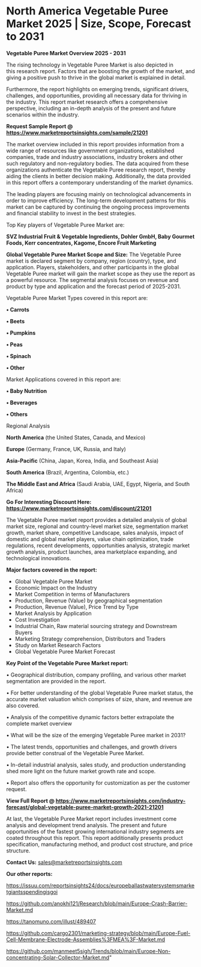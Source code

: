# North America Vegetable Puree Market 2025 | Size, Scope, Forecast to 2031

<Strong> Vegetable Puree Market Overview 2025 - 2031</strong>

The rising technology in Vegetable Puree Market is also depicted in this research report. Factors that are boosting the growth of the market, and giving a positive push to thrive in the global market is explained in detail.

Furthermore, the report highlights on emerging trends, significant drivers, challenges, and opportunities, providing all necessary data for thriving in the industry. This report market research offers a comprehensive perspective, including an in-depth analysis of the present and future scenarios within the industry.

<strong>Request Sample Report @ <a href=https://www.marketreportsinsights.com/sample/21201>https://www.marketreportsinsights.com/sample/21201</a></strong>

The market overview included in this report provides information from a wide range of resources like government organizations, established companies, trade and industry associations, industry brokers and other such regulatory and non-regulatory bodies. The data acquired from these organizations authenticate the Vegetable Puree research report, thereby aiding the clients in better decision making. Additionally, the data provided in this report offers a contemporary understanding of the market dynamics.

The leading players are focusing mainly on technological advancements in order to improve efficiency. The long-term development patterns for this market can be captured by continuing the ongoing process improvements and financial stability to invest in the best strategies.

Top Key players of Vegetable Puree Market are:

<strong>SVZ Industrial Fruit & Vegetable Ingredients, Dohler GmbH, Baby Gourmet Foods, Kerr concentrates, Kagome, Encore Fruit Marketing</strong>

<strong><b>Global Vegetable Puree Market Scope and Size:</b></strong>
The Vegetable Puree market is declared segment by company, region (country), type, and application. Players, stakeholders, and other participants in the global Vegetable Puree market will gain the market scope as they use the report as a powerful resource. The segmental analysis focuses on revenue and product by type and application and the forecast period of 2025-2031.

Vegetable Puree Market Types covered in this report are:

<strong>• Carrots

• Beets

• Pumpkins

• Peas

• Spinach

• Other</strong>

Market Applications covered in this report are:

<strong>• Baby Nutrition

• Beverages

• Others</strong> 

Regional Analysis

<strong>North America</strong> (the United States, Canada, and Mexico)

<strong>Europe</strong> (Germany, France, UK, Russia, and Italy)

<strong>Asia-Pacific</strong> (China, Japan, Korea, India, and Southeast Asia)

<strong>South America</strong> (Brazil, Argentina, Colombia, etc.)

<strong>The Middle East and Africa</strong> (Saudi Arabia, UAE, Egypt, Nigeria, and South Africa)

<strong>Go For Interesting Discount Here: <a href=https://www.marketreportsinsights.com/discount/21201>https://www.marketreportsinsights.com/discount/21201</a></strong>

The Vegetable Puree market report provides a detailed analysis of global market size, regional and country-level market size, segmentation market growth, market share, competitive Landscape, sales analysis, impact of domestic and global market players, value chain optimization, trade regulations, recent developments, opportunities analysis, strategic market growth analysis, product launches, area marketplace expanding, and technological innovations.

<strong><b>Major factors covered in the report:</b></strong>
<ul>
  <li>Global Vegetable Puree Market </li>
  <li>Economic Impact on the Industry</li>
  <li>Market Competition in terms of Manufacturers</li>
  <li>Production, Revenue (Value) by geographical segmentation</li>
  <li>Production, Revenue (Value), Price Trend by Type</li>
  <li>Market Analysis by Application</li>
  <li>Cost Investigation</li>
  <li>Industrial Chain, Raw material sourcing strategy and Downstream Buyers</li>
  <li>Marketing Strategy comprehension, Distributors and Traders</li>
  <li>Study on Market Research Factors</li>
  <li>Global Vegetable Puree Market Forecast</li>
</ul>

<strong><b>Key Point of the Vegetable Puree Market report:</b></strong>

• Geographical distribution, company profiling, and various other market segmentation are provided in the report.

• For better understanding of the global Vegetable Puree market status, the accurate market valuation which comprises of size, share, and revenue are also covered.

• Analysis of the competitive dynamic factors better extrapolate the complete market overview

• What will be the size of the emerging Vegetable Puree market in 2031?

• The latest trends, opportunities and challenges, and growth drivers provide better construal of the Vegetable Puree Market.

• In-detail industrial analysis, sales study, and production understanding shed more light on the future market growth rate and scope.

• Report also offers the opportunity for customization as per the customer request.

<strong><b>View Full Report @ <a href=https://www.marketreportsinsights.com/industry-forecast/global-vegetable-puree-market-growth-2021-21201>https://www.marketreportsinsights.com/industry-forecast/global-vegetable-puree-market-growth-2021-21201</a></b></strong>


At last, the Vegetable Puree Market report includes investment come analysis and development trend analysis. The present and future opportunities of the fastest growing international industry segments are coated throughout this report. This report additionally presents product specification, manufacturing method, and product cost structure, and price structure.

<strong>Contact Us:</strong>
sales@marketreportsinsights.com

<strong>Our other reports:</strong>

<a href=https://issuu.com/reportsinsights24/docs/europeballastwatersystemsmarketgiantsspendingisgoi>https://issuu.com/reportsinsights24/docs/europeballastwatersystemsmarketgiantsspendingisgoi</a>

<a href=https://github.com/anokhi121/Research/blob/main/Europe-Crash-Barrier-Market.md>https://github.com/anokhi121/Research/blob/main/Europe-Crash-Barrier-Market.md</a>

<a href=https://tanomuno.com/illust/489407>https://tanomuno.com/illust/489407</a>

<a href=https://github.com/cargo2301/marketing-strategy/blob/main/Europe-Fuel-Cell-Membrane-Electrode-Assemblies%3FMEA%3F-Market.md>https://github.com/cargo2301/marketing-strategy/blob/main/Europe-Fuel-Cell-Membrane-Electrode-Assemblies%3FMEA%3F-Market.md</a>

<a href=https://github.com/manmeet5sigh/Trends/blob/main/Europe-Non-concentrating-Solar-Collector-Market.md>https://github.com/manmeet5sigh/Trends/blob/main/Europe-Non-concentrating-Solar-Collector-Market.md</a>"
